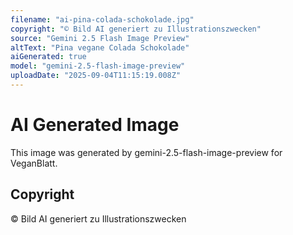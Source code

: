 ```yaml
---
filename: "ai-pina-colada-schokolade.jpg"
copyright: "© Bild AI generiert zu Illustrationszwecken"
source: "Gemini 2.5 Flash Image Preview"
altText: "Pina vegane Colada Schokolade"
aiGenerated: true
model: "gemini-2.5-flash-image-preview"
uploadDate: "2025-09-04T11:15:19.008Z"
---
```


# AI Generated Image

This image was generated by gemini-2.5-flash-image-preview for VeganBlatt.

## Copyright
© Bild AI generiert zu Illustrationszwecken
